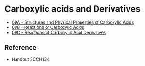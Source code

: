 # Carboxylic acids and Derivatives

* [09A - Structures and Physical Properties of Carboxylic Acids](09A%20-%20Structures%20and%20Physical%20Properties%20of%20Carboxylic%20Acids.md)
* [09B - Reactions of Carboxylic Acids](09B%20-%20Reactions%20of%20Carboxylic%20Acids.md)
* [09C - Reactions of Carboxylic Acid Derivatives](09C%20-%20Reactions%20of%20Carboxylic%20Acid%20Derivatives.md)

## Reference

* Handout SCCH134
